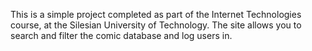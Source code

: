 This is a simple project completed as part of the Internet Technologies course, at the Silesian University of Technology. The site allows you to search and filter the comic database and log users in.
